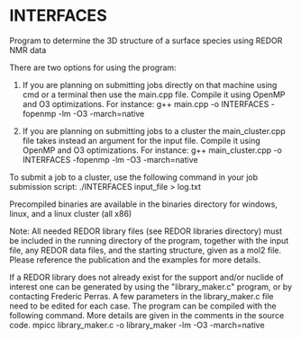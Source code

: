 # INTERFACES
Program to determine the 3D structure of a surface species using REDOR NMR data

There are two options for using the program:

1) If you are planning on submitting jobs directly on that machine using cmd or a terminal
then use the main.cpp file. Compile it using OpenMP and O3 optimizations. For instance:
g++ main.cpp -o INTERFACES -fopenmp -lm -O3 -march=native

2) If you are planning on submitting jobs to a cluster the main_cluster.cpp file takes instead
an argument for the input file. Compile it using OpenMP and O3 optimizations. For instance:
g++ main_cluster.cpp -o INTERFACES -fopenmp -lm -O3 -march=native

To submit a job to a cluster, use the following command in your job submission script:
./INTERFACES input_file > log.txt

Precompiled binaries are available in the binaries directory for windows, linux, and a linux cluster (all x86)

Note: All needed REDOR library files (see REDOR libraries directory) must be included in the running 
directory of the program, together with the input file, any REDOR data files, and the starting structure, 
given as a mol2 file. Please reference the publication and the examples for more details. 

If a REDOR library does not already exist for the support and/or nuclide of interest one can be generated by using 
the "library_maker.c" program, or by contacting Frederic Perras. A few parameters in the library_maker.c file need 
to be edited for each case. The program can be compiled with the following command. More details are given in the 
comments in the source code.
mpicc library_maker.c -o library_maker -lm -O3 -march=native
